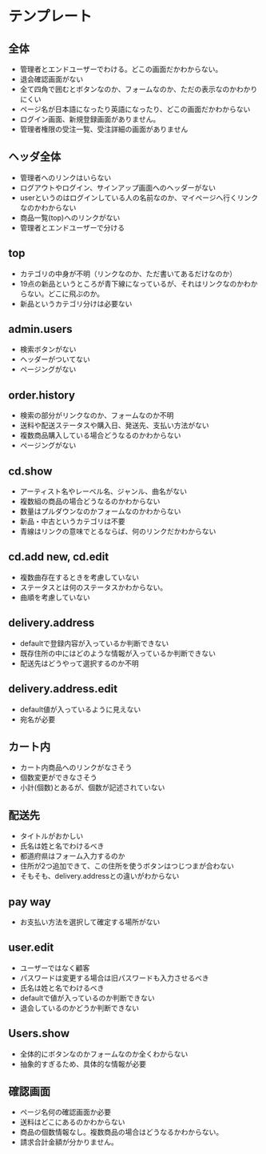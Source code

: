 # テンプレート

## 全体
- 管理者とエンドユーザーでわける。どこの画面だかわからない。
- 退会確認画面がない
- 全て四角で囲むとボタンなのか、フォームなのか、ただの表示なのかわかりにくい
- ページ名が日本語になったり英語になったり、どこの画面だかわからない
- ログイン画面、新規登録画面がありません。
- 管理者権限の受注一覧、受注詳細の画面がありません

## ヘッダ全体
- 管理者へのリンクはいらない
- ログアウトやログイン、サインアップ画面へのヘッダーがない
- userというのはログインしている人の名前なのか、マイページへ行くリンクなのかわからない
- 商品一覧(top)へのリンクがない
- 管理者とエンドユーザーで分ける

## top
- カテゴリの中身が不明（リンクなのか、ただ書いてあるだけなのか）
- 19点の新品というところが青下線になっているが、それはリンクなのかわからない。どこに飛ぶのか。
- 新品というカテゴリ分けは必要ない

## admin.users
- 検索ボタンがない
- ヘッダーがついてない
- ページングがない

## order.history
- 検索の部分がリンクなのか、フォームなのか不明
- 送料や配送ステータスや購入日、発送先、支払い方法がない
- 複数商品購入している場合どうなるのかわからない
- ページングがない

## cd.show
- アーティスト名やレーベル名、ジャンル、曲名がない
- 複数組の商品の場合どうなるのかわからない
- 数量はプルダウンなのかフォームなのかわからない
- 新品・中古というカテゴリは不要
- 青線はリンクの意味でとるならば、何のリンクだかわからない

## cd.add new, cd.edit
- 複数曲存在するときを考慮していない
- ステータスとは何のステータスかわからない。
- 曲順を考慮していない

## delivery.address
- defaultで登録内容が入っているか判断できない
- 既存住所の中にはどのような情報が入っているか判断できない
- 配送先はどうやって選択するのか不明

## delivery.address.edit
- default値が入っているように見えない
- 宛名が必要

## カート内
- カート内商品へのリンクがなさそう
- 個数変更ができなさそう
- 小計(個数)とあるが、個数が記述されていない

## 配送先
- タイトルがおかしい
- 氏名は姓と名でわけるべき
- 都道府県はフォーム入力するのか
- 住所が2つ追加できて、この住所を使うボタンはつじつまが合わない
- そもそも、delivery.addressとの違いがわからない

## pay way
- お支払い方法を選択して確定する場所がない

## user.edit
- ユーザーではなく顧客
- パスワードは変更する場合は旧パスワードも入力させるべき
- 氏名は姓と名でわけるべき
- defaultで値が入っているのか判断できない
- 退会しているのかどうか判断できない

## Users.show
- 全体的にボタンなのかフォームなのか全くわからない
- 抽象的すぎるため、具体的な情報が必要

## 確認画面
- ページ名何の確認画面か必要
- 送料はどこにあるのかわからない
- 商品の個数情報なし。複数商品の場合はどうなるかわからない。
- 請求合計金額が分かりません。
